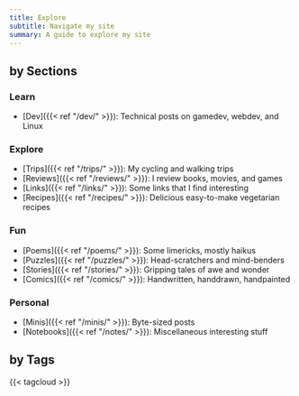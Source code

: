 ```yaml
---
title: Explore
subtitle: Navigate my site
summary: A guide to explore my site
---
```


## by Sections

### Learn

- [Dev]({{< ref "/dev/" >}}): Technical posts on gamedev, webdev, and Linux

### Explore

- [Trips]({{< ref "/trips/" >}}): My cycling and walking trips
- [Reviews]({{< ref "/reviews/" >}}): I review books, movies, and games
- [Links]({{< ref "/links/" >}}): Some links that I find interesting
- [Recipes]({{< ref "/recipes/" >}}): Delicious easy-to-make vegetarian recipes

### Fun

- [Poems]({{< ref "/poems/" >}}): Some limericks, mostly haikus
- [Puzzles]({{< ref "/puzzles/" >}}): Head-scratchers and mind-benders
- [Stories]({{< ref "/stories/" >}}): Gripping tales of awe and wonder
- [Comics]({{< ref "/comics/" >}}): Handwritten, handdrawn, handpainted

### Personal
- [Minis]({{< ref "/minis/" >}}): Byte-sized posts
- [Notebooks]({{< ref "/notes/" >}}): Miscellaneous interesting stuff


## by Tags

{{< tagcloud >}}